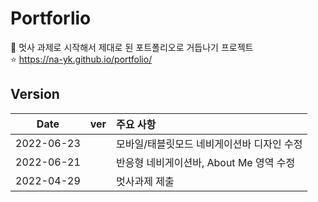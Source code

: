 # Portforlio
💬 멋사 과제로 시작해서 제대로 된 포트폴리오로 거듭나기 프로젝트   
⭐ https://na-yk.github.io/portfolio/

## Version
|Date|ver|주요 사항|
|:---:|:---:|:--------|
|2022-06-23||모바일/태블릿모드 네비게이션바 디자인 수정|
|2022-06-21||반응형 네비게이션바, About Me 영역 수정|
|2022-04-29||멋사과제 제출|

